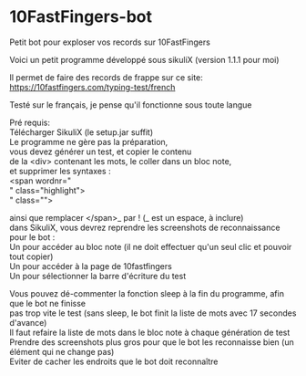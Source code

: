 # 10FastFingers-bot

Petit bot pour exploser vos records sur 10FastFingers  
  
Voici un petit programme développé sous sikuliX (version 1.1.1 pour moi)  
  
Il permet de faire des records de frappe sur ce site:  
https://10fastfingers.com/typing-test/french  
  
Testé sur le français, je pense qu'il fonctionne sous toute langue  
  
Pré requis:  
Télécharger SikuliX (le setup.jar suffit)  
Le programme ne gère pas la préparation,  
vous devez générer un test, et copier le contenu   
de la &lt;div&gt; contenant les mots, le coller dans un bloc note,  
et supprimer les syntaxes :  
&lt;span wordnr="  
" class="highlight"&gt;  
" class=""&gt;  
  
ainsi que remplacer &lt;/span&gt;_ par ! (_ est un espace, à inclure)  
dans SikuliX, vous devrez reprendre les screenshots de reconnaissance pour le bot :  
Un pour accéder au bloc note (il ne doit effectuer qu'un seul clic et pouvoir tout copier)  
Un pour accéder à la page de 10fastfingers  
Un pour sélectionner la barre d'écriture du test  
  
Vous pouvez dé-commenter la fonction sleep à la fin du programme, afin que le bot ne finisse  
pas trop vite le test (sans sleep, le bot finit la liste de mots avec 17 secondes d'avance)  
Il faut refaire la liste de mots dans le bloc note à chaque génération de test  
Prendre des screenshots plus gros pour que le bot les reconnaisse bien (un élément qui ne change pas)  
Eviter de cacher les endroits que le bot doit reconnaître
